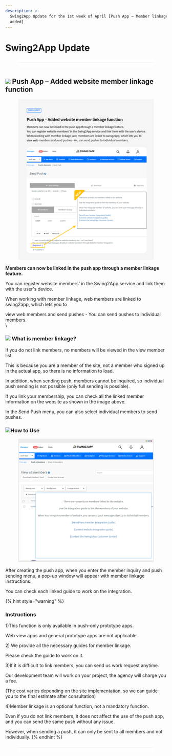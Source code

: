 ```yaml
---
description: >-
  Swing2App Update for the 1st week of April [Push App – Member linkage function
  added]
---
```


# Swing2App Update

<figure><img src=".gitbook/assets/구분선.PNG" alt=""><figcaption></figcaption></figure>

## ![](https://ncdn2.swing2app.co.kr/public/swing\_notice\_editor\_attach/10271686/20233303.png) **Push App – Added website member linkage function**&#x20;

<figure><img src=".gitbook/assets/en_회원연동1.png" alt=""><figcaption></figcaption></figure>

**Members can now be linked in the push app through a member linkage feature.**

You can register website members’ in the Swing2App service and link them with the user's device.&#x20;

When working with member linkage, web members are linked to swing2app, which lets you to

view web members and send pushes - You can send pushes to individual members. \
\


### ![](https://ncdn2.swing2app.co.kr/public/swing\_notice\_editor\_attach/10556716/20232507.png) **What is member linkage?**

If you do not link members, no members will be viewed in the view member list.

This is because you are a member of the site, not a member who signed up in the actual app, so there is no information to load.

In addition, when sending push, members cannot be inquired, so individual push sending is not possible (only full sending is possible).&#x20;



If you link your membership, you can check all the linked member information on the website as shown in the image above.

In the Send Push menu, you can also select individual members to send pushes.&#x20;



### &#x20;![](https://ncdn2.swing2app.co.kr/public/swing\_notice\_editor\_attach/10707653/20235803.png)**How to Use**

<figure><img src=".gitbook/assets/en_회원연동2.png" alt=""><figcaption></figcaption></figure>

After creating the push app, when you enter the member inquiry and push sending menu, a pop-up window will appear with member linkage instructions.

You can check each linked guide to work on the integration.&#x20;



{% hint style="warning" %}
### **Instructions**



1\)This function is only available in push-only prototype apps.&#x20;

Web view apps and general prototype apps are not applicable.&#x20;

2\) We provide all the necessary guides for member linkage.

Please check the guide to work on it.

3\)If it is difficult to link members, you can send us work request anytime.

Our development team will work on your project, the agency will charge you a fee.

(The cost varies depending on the site implementation, so we can guide you to the final estimate after consultation)

4\)Member linkage is an optional function, not a mandatory function.

Even if you do not link members, it does not affect the use of the push app, and you can send the same push without any issue.&#x20;

However, when sending a push, it can only be sent to all members and not individually.&#x20;
{% endhint %}

<figure><img src=".gitbook/assets/구분선 (1).PNG" alt=""><figcaption></figcaption></figure>

